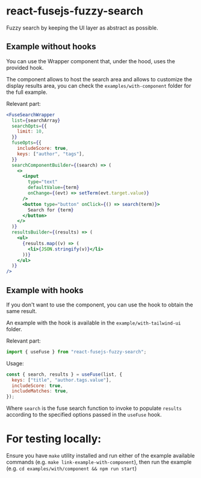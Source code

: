 # react-fusejs-fuzzy-search

Fuzzy search by keeping the UI layer as abstract as possible.

## Example without hooks

You can use the Wrapper component that, under the hood, uses the provided hook.

The component allows to host the search area and allows to customize the display
results area, you can check the `examples/with-component` folder for the full
example.

Relevant part:

```jsx
<FuseSearchWrapper
  list={searchArray}
  searchOpts={{
    limit: 10,
  }}
  fuseOpts={{
    includeScore: true,
    keys: ["author", "tags"],
  }}
  searchComponentBuilder={(search) => (
    <>
      <input
        type="text"
        defaultValue={term}
        onChange={(evt) => setTerm(evt.target.value)}
      />
      <button type="button" onClick={() => search(term)}>
        Search for {term}
      </button>
    </>
  )}
  resultsBuilder={(results) => (
    <ul>
      {results.map((v) => (
        <li>{JSON.stringify(v)}</li>
      ))}
    </ul>
  )}
/>
```

## Example with hooks

If you don't want to use the component, you can use the hook to obtain the
same result.

An example with the hook is available in the `example/with-tailwind-ui` folder.

Relevant part:

```jsx
import { useFuse } from "react-fusejs-fuzzy-search";
```

Usage:

```jsx
const { search, results } = useFuse(list, {
  keys: ["title", "author.tags.value"],
  includeScore: true,
  includeMatches: true,
});
```

Where `search` is the fuse search function to invoke to populate `results`
according to the specified options passed in the `useFuse` hook.

# For testing locally:

Ensure you have `make` utility installed and run either of the example available
commands (e.g. `make link-example-with-component`), then run the example
(e.g. `cd examples/with/component && npm run start`)
